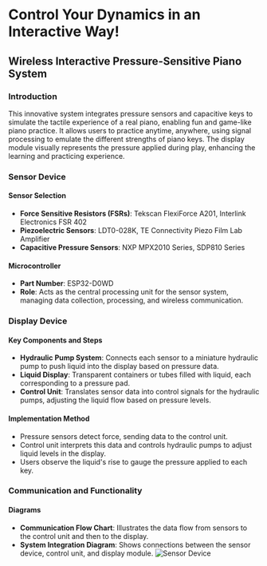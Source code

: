 # Control Your Dynamics in an Interactive Way!
## Wireless Interactive Pressure-Sensitive Piano System

### Introduction
This innovative system integrates pressure sensors and capacitive keys to simulate the tactile experience of a real piano, enabling fun and game-like piano practice. It allows users to practice anytime, anywhere, using signal processing to emulate the different strengths of piano keys. The display module visually represents the pressure applied during play, enhancing the learning and practicing experience.

### Sensor Device

#### Sensor Selection
- **Force Sensitive Resistors (FSRs)**: Tekscan FlexiForce A201, Interlink Electronics FSR 402
- **Piezoelectric Sensors**: LDT0-028K, TE Connectivity Piezo Film Lab Amplifier
- **Capacitive Pressure Sensors**: NXP MPX2010 Series, SDP810 Series

#### Microcontroller
- **Part Number**: ESP32-D0WD
- **Role**: Acts as the central processing unit for the sensor system, managing data collection, processing, and wireless communication.

### Display Device

#### Key Components and Steps
- **Hydraulic Pump System**: Connects each sensor to a miniature hydraulic pump to push liquid into the display based on pressure data.
- **Liquid Display**: Transparent containers or tubes filled with liquid, each corresponding to a pressure pad.
- **Control Unit**: Translates sensor data into control signals for the hydraulic pumps, adjusting the liquid flow based on pressure levels.

#### Implementation Method
- Pressure sensors detect force, sending data to the control unit.
- Control unit interprets this data and controls hydraulic pumps to adjust liquid levels in the display.
- Users observe the liquid's rise to gauge the pressure applied to each key.

### Communication and Functionality

#### Diagrams
- **Communication Flow Chart**: Illustrates the data flow from sensors to the control unit and then to the display.
- **System Integration Diagram**: Shows connections between the sensor device, control unit, and display module.
![Sensor Device]([https://example.com/sensor_device_image.jpg](https://drive.google.com/file/d/1_74_HpEkwKqBHj1hXioSZJh9ZVu__G57/view?usp=drive_link)https://drive.google.com/file/d/1_74_HpEkwKqBHj1hXioSZJh9ZVu__G57/view?usp=drive_link)
